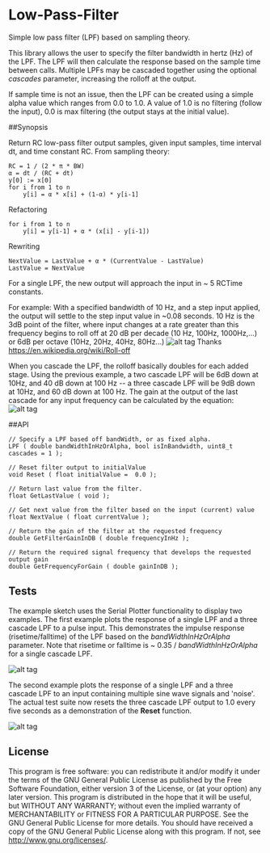 # Low-Pass-Filter

Simple low pass filter (LPF) based on sampling theory.  

This library allows the user to specify the filter bandwidth in hertz (Hz) of the LPF. The LPF will then calculate the response based on the sample time between calls.  Multiple LPFs may be cascaded together using the optional *cascades* parameter, increasing the rolloff at the output.

If sample time is not an issue, then the LPF can be created using a simple alpha value which ranges from 0.0 to 1.0. A value of 1.0 is no filtering (follow the input), 0.0 is max filtering (the output stays at the initial value).

##Synopsis

Return RC low-pass filter output samples, given input samples, time interval dt, and time constant RC. From sampling theory:

	RC = 1 / (2 * π * BW)
	α = dt / (RC + dt)
	y[0] := x[0]
	for i from 1 to n
		y[i] = α * x[i] + (1-α) * y[i-1]

Refactoring

	for i from 1 to n
		y[i] = y[i-1] + α * (x[i] - y[i-1])

Rewriting

	NextValue = LastValue + α * (CurrentValue - LastValue)
	LastValue = NextValue
	
For a single LPF, the new output will approach the input in ~ 5 RCTime constants. 

For example: With a specified bandwidth of 10 Hz, and a step input applied, the output will settle to the step input value in ~0.08 seconds. 10 Hz is the 3dB point of the filter, where input changes at a rate greater than this frequency begins to roll off at 20 dB per decade (10 Hz, 100Hz, 1000Hz,...) or 6dB per octave (10Hz, 20Hz, 40Hz, 80Hz...)
![alt tag](https://cloud.githubusercontent.com/assets/3778024/21202816/901c5764-c215-11e6-9895-a39fdd9bd3f0.png)
Thanks https://en.wikipedia.org/wiki/Roll-off

When you cascade the LPF, the rolloff basically doubles for each added stage.  Using the previous example, a two cascade LPF will be 6dB down at 10Hz, and 40 dB down at 100 Hz -- a three cascade LPF will be 9dB down at 10Hz, and 60 dB down at 100 Hz. The gain at the output of the last cascade for any input frequency can be calculated by the equation: 
![alt tag](https://cloud.githubusercontent.com/assets/3778024/22393882/7bd96862-e4d6-11e6-8053-05b89cf9978e.png)

##API

	// Specify a LPF based off bandWidth, or as fixed alpha.
	LPF ( double bandWidthInHzOrAlpha, bool isInBandwidth, uint8_t cascades = 1 );

	// Reset filter output to initialValue
	void Reset ( float initialValue =  0.0 );

	// Return last value from the filter.
	float GetLastValue ( void );

	// Get next value from the filter based on the input (current) value
	float NextValue ( float currentValue );
	
	// Return the gain of the filter at the requested frequency
	double GetFilterGainInDB ( double frequencyInHz );

	// Return the required signal frequency that develops the requested output gain
	double GetFrequencyForGain ( double gainInDB );
  
## Tests

The example sketch uses the Serial Plotter functionality to display two examples. The first example plots the response of a single LPF and a three cascade LPF to a pulse input. This demonstrates the impulse response (risetime/falltime) of the LPF based on the *bandWidthInHzOrAlpha* parameter. Note that risetime or falltime is ~ 0.35 / *bandWidthInHzOrAlpha* for a single cascade LPF. 

![alt tag](https://cloud.githubusercontent.com/assets/3778024/22360065/2d42c230-e412-11e6-9cef-5dc5463204e3.png)

The second example plots the response of a single LPF and a three cascade LPF to an input containing multiple sine wave signals and 'noise'. The actual test suite now resets the three cascade LPF output to 1.0 every five seconds as a demonstration of the **Reset** function.

![alt tag](https://cloud.githubusercontent.com/assets/3778024/22360073/39756224-e412-11e6-8182-a1a94617328c.png)

## License

This program is free software: you can redistribute it and/or modify it under the terms of the GNU General Public License as published by the Free Software Foundation, either version 3 of the License, or (at your option) any later version. This program is distributed in the hope that it will be useful, but WITHOUT ANY WARRANTY; without even the implied warranty of MERCHANTABILITY or FITNESS FOR A PARTICULAR PURPOSE. See the GNU General Public License for more details. You should have received a copy of the GNU General Public License along with this program. If not, see http://www.gnu.org/licenses/.


